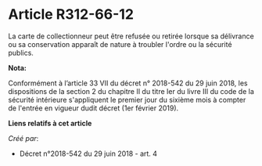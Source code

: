# Article R312-66-12

La carte de collectionneur peut être refusée ou retirée lorsque sa délivrance ou sa conservation apparaît de nature à
troubler l'ordre ou la sécurité publics.

**Nota:**

Conformément à l’article 33 VII du décret n° 2018-542 du 29 juin 2018, les dispositions de la section 2 du chapitre II du
titre Ier du livre III du code de la sécurité intérieure s'appliquent le premier jour du sixième mois à compter de l'entrée
en vigueur dudit décret (1er février 2019).

**Liens relatifs à cet article**

_Créé par_:

  - Décret n°2018-542 du 29 juin 2018 - art. 4
